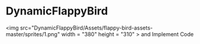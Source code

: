 # DynamicFlappyBird

<img src="DynamicFlappyBird/Assets/flappy-bird-assets-master/sprites/1.png" width = "380" height = "310" > and Implement Code
